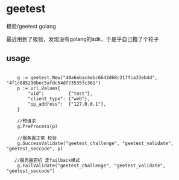 # geetest
极验/geetest golang

最近用到了极验，发现没有golang的sdk，于是乎自己撸了个轮子


## usage ##
```golang

    g := geetest.New("48a6ebac4ebc6642d68c217fca33eb4d", "4f1c085290bec5afdc54df73535fc361")
	p := url.Values{
		"uid":         {"test"},
		"client_type": {"web"},
		"ip_address":  {"127.0.0.1"},
    }
    
    //预请求
    g.PreProcess(p)

    //服务器正常 校验
    g.SuccessValidate("geetest_challenge", "geetest_validate", "geetest_seccode", p)

   //服务器宕机 走failback模式
    g.FailValidate("geetest_challenge", "geetest_validate", "geetest_seccode")


```